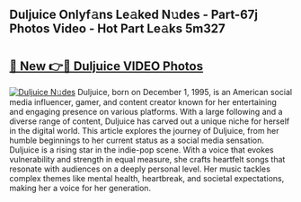 ## Duljuice Onlyf𝚊ns Le𝚊ked N𝚞des - Part-67j Photos Video - Hot Part Le𝚊ks 5m327

# <h2><a href="http://ac34592.deff.icu/?id=Duljuice">🔗 New 👉🔴 Duljuice VIDEO Photos</a></h2>

[![Duljuice N𝚞des](https://i.imgur.com/rIISA9y.gif)](http://ac34592.deff.icu/?id=Duljuice)
Duljuice, born on December 1, 1995, is an American social media influencer, gamer, and content creator known for her entertaining and engaging presence on various platforms. With a large following and a diverse range of content, Duljuice has carved out a unique niche for herself in the digital world. This article explores the journey of Duljuice, from her humble beginnings to her current status as a social media sensation. Duljuice is a rising star in the indie-pop scene. With a voice that evokes vulnerability and strength in equal measure, she crafts heartfelt songs that resonate with audiences on a deeply personal level. Her music tackles complex themes like mental health, heartbreak, and societal expectations, making her a voice for her generation.
